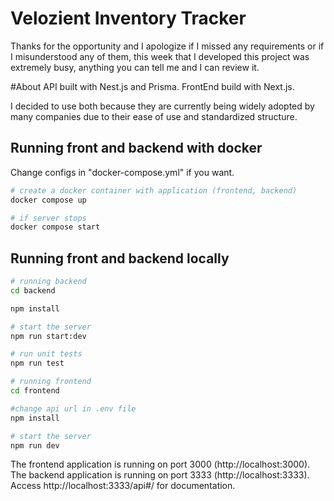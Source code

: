 # Velozient Inventory Tracker
Thanks for the opportunity and I apologize if I missed any requirements or if I misunderstood any of them, this week that I developed this project was extremely busy, anything you can tell me and I can review it.

#About
API built with Nest.js and Prisma.
FrontEnd build with Next.js.

I decided to use both because they are currently being widely adopted by many companies due to their ease of use and standardized structure.

## Running front and backend with docker
Change configs in "docker-compose.yml" if you want.

```sh
# create a docker container with application (frontend, backend)
docker compose up

# if server stops
docker compose start
```

## Running front and backend locally

```sh
# running backend
cd backend

npm install

# start the server
npm run start:dev

# run unit tests
npm run test
```

```sh
# running frontend
cd frontend

#change api url in .env file
npm install

# start the server
npm run dev
```

The frontend application is running on port 3000 (http://localhost:3000).
The backend application is running on port 3333 (http://localhost:3333).
Access http://localhost:3333/api#/ for documentation.
